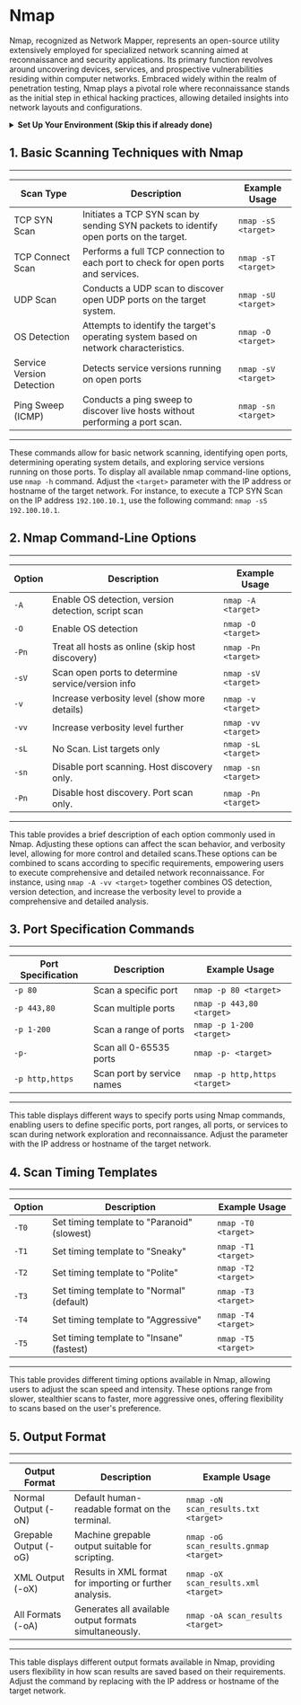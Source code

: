 # **Nmap**
Nmap, recognized as Network Mapper, represents an open-source utility extensively employed for specialized network scanning aimed at reconnaissance and security applications. Its primary function revolves around uncovering devices, services, and prospective vulnerabilities residing within computer networks. Embraced widely within the realm of penetration testing, Nmap plays a pivotal role where reconnaissance stands as the initial step in ethical hacking practices, allowing detailed insights into network layouts and configurations.

<details>
<summary><strong>Set Up Your Environment (Skip this if already done)</strong></summary> 
Before using Nmap for network scanning and reconnaissance, ensure you have it installed on your system. You can install Nmap on various operating systems like Kali Linux, Parrot OS, Windows, or macOS. 
  
Here's how to get started:

- Installing Nmap on Linux:
For Debian-based Systems (e.g., Ubuntu, Kali Linux):
Use the following command in the terminal:
  
```bash
sudo apt-get update
sudo apt-get install nmap
```

- For Red Hat-based Systems (e.g., Fedora, CentOS):
Run the following command:
```
bash
sudo yum install nmap
```

- Installing Nmap on macOS:
Using Homebrew:
If you have Homebrew installed, you can install Nmap by running:

```bash
brew install nmap
```

- Installing Nmap on Windows:
Using Installer:
Download the Nmap installer from the official Nmap website and follow the installation instructions provided.

After installation, you can start using Nmap for network scanning and reconnaissance.
Remember, for Linux and macOS, you might need to use sudo or administrative privileges to install packages or software. Adjust the installation steps based on your system requirements.
</details>

## 1. Basic Scanning Techniques with Nmap 
-------------------------------------------------------------------------------------------------------------------------------------------------
| Scan Type                 | Description                                                                             | Example Usage           |
|---------------------------|-----------------------------------------------------------------------------------------|-------------------------|
| TCP SYN Scan              | Initiates a TCP SYN scan by sending SYN packets to identify open ports on the target.   | `nmap -sS <target>`     |
| TCP Connect Scan          | Performs a full TCP connection to each port to check for open ports and services.       | `nmap -sT <target>`     |
| UDP Scan                  | Conducts a UDP scan to discover open UDP ports on the target system.                    | `nmap -sU <target>`     |
| OS Detection              | Attempts to identify the target's operating system based on network characteristics.    | `nmap -O <target>`      |
| Service Version Detection | Detects service versions running on open ports                                          | `nmap -sV <target>`     |
| Ping Sweep (ICMP)         | Conducts a ping sweep to discover live hosts without performing a port scan.            | `nmap -sn <target>`     |
-------------------------------------------------------------------------------------------------------------------------------------------------

These commands allow for basic network scanning, identifying open ports, determining operating system details, and exploring service versions running on those ports. To display all available nmap command-line options, use `nmap -h` command. Adjust the `<target>` parameter with the IP address or hostname of the target network. For instance, to execute a TCP SYN Scan on the IP address `192.100.10.1`, use the following command: `nmap -sS 192.100.10.1`.

## 2. Nmap Command-Line Options
-------------------------------------------------------------------------------------------------
| Option | Description                                         | Example Usage                  |
|--------|-----------------------------------------------------|--------------------------------|
| `-A`   | Enable OS detection, version detection, script scan | `nmap -A <target>`             |
| `-O`   | Enable OS detection                                 | `nmap -O <target>`             |
| `-Pn`  | Treat all hosts as online (skip host discovery)     | `nmap -Pn <target>`            |
| `-sV`  | Scan open ports to determine service/version info   | `nmap -sV <target>`            |
| `-v`   | Increase verbosity level (show more details)        | `nmap -v <target>`             |
| `-vv`  | Increase verbosity level further                    | `nmap -vv <target>`            |
| `-sL`  | No Scan. List targets only                          | `nmap -sL <target>`            |
| `-sn`  | Disable port scanning. Host discovery only.         | `nmap -sn <target>`            |
| `-Pn`  | Disable host discovery. Port scan only.             | `nmap -Pn <target>`            |
-------------------------------------------------------------------------------------------------

This table provides a brief description of each option commonly used in Nmap. Adjusting these options can affect the scan behavior, and verbosity level, allowing for more control and detailed scans.These options can be combined to scans according to specific requirements, empowering users to execute comprehensive and detailed network reconnaissance. For instance, using `nmap -A -vv <target>` together combines OS detection, version detection, and increase the verbosity level to provide a comprehensive and detailed analysis.

## 3. Port Specification Commands
------------------------------------------------------------------------------------------------------------
| Port Specification    | Description                                      | Example Usage                 |
|-----------------------|--------------------------------------------------|-------------------------------|
| `-p 80`               | Scan a specific port                             | `nmap -p 80 <target>`         |
| `-p 443,80`           | Scan multiple ports                              | `nmap -p 443,80 <target>`     |
| `-p 1-200`            | Scan a range of ports                            | `nmap -p 1-200 <target>`      |
| `-p-`                 | Scan all 0-65535 ports                           | `nmap -p- <target>`           |
| `-p http,https`       | Scan port by service names                       | `nmap -p http,https <target>` |
------------------------------------------------------------------------------------------------------------

This table displays different ways to specify ports using Nmap commands, enabling users to define specific ports, port ranges, all ports, or services to scan during network exploration and reconnaissance. Adjust the <target> parameter with the IP address or hostname of the target network.

## 4. Scan Timing Templates
--------------------------------------------------------------------------------------------
| Option | Description                                        | Example Usage              |
|--------|----------------------------------------------------|----------------------------|
| `-T0`  | Set timing template to "Paranoid" (slowest)        | `nmap -T0 <target>`        |
| `-T1`  | Set timing template to "Sneaky"                    | `nmap -T1 <target>`        |
| `-T2`  | Set timing template to "Polite"                    | `nmap -T2 <target>`        |
| `-T3`  | Set timing template to "Normal" (default)          | `nmap -T3 <target>`        |
| `-T4`  | Set timing template to "Aggressive"                | `nmap -T4 <target>`        |
| `-T5`  | Set timing template to "Insane" (fastest)          | `nmap -T5 <target>`        |
--------------------------------------------------------------------------------------------

This table provides different timing options available in Nmap, allowing users to adjust the scan speed and intensity. These options range from slower, stealthier scans to faster, more aggressive ones, offering flexibility to scans based on the user's preference.

## 5. Output Format
--------------------------------------------------------------------------------------------------------------------------------
| Output Format           | Description                                              | Example Usage                           |
|-------------------------|----------------------------------------------------------|-----------------------------------------|
| Normal Output (-oN)     | Default human-readable format on the terminal.           | `nmap -oN scan_results.txt <target>`    |
| Grepable Output (-oG)   | Machine grepable output suitable for scripting.          | `nmap -oG scan_results.gnmap <target>`  |
| XML Output (-oX)        | Results in XML format for importing or further analysis. | `nmap -oX scan_results.xml <target>`    |
| All Formats (-oA)       | Generates all available output formats simultaneously.   | `nmap -oA scan_results <target>`        |
--------------------------------------------------------------------------------------------------------------------------------

This table displays different output formats available in Nmap, providing users flexibility in how scan results are saved based on their requirements. Adjust the command by replacing <target> with the IP address or hostname of the target network.
